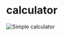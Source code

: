 # calculator
![Simple calculator](https://media0.giphy.com/media/LfQaJo2wbxB6radlve/giphy.gif?cid=ecf05e47kqug0jnzyn4pl0k25fgsdqrhygg0hhg1f2t623h0&rid=giphy.gif&ct=g)
